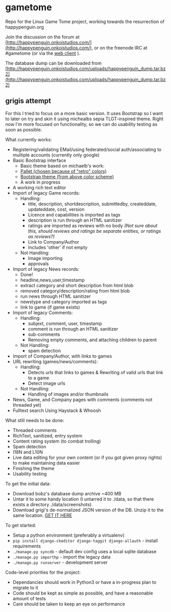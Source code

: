 gametome
========

Repo for the Linux Game Tome project, working towards the resurrection of happypenguin.org

Join the discussion on the forum at [http://happypenguin.onkoistudios.com/](http://happypenguin.onkoistudios.com/), or on the freenode IRC at #gametome (or via the [web client](http://webchat.freenode.net/?channels=gametome&uio=d4) ).

The database dump can be downloaded from [http://happypenguin.onkoistudios.com/uploads/happypenguin_dump.tar.bz2](http://happypenguin.onkoistudios.com/uploads/happypenguin_dump.tar.bz2)

grigis attempt
--------------

For this I tried to focus on a more basic version. It uses Bootstrap so I want to later on try and skin it using michealbs sepia TLGT-inspired theme. Right now I'm more focused on functionality, so we can do usability testing as soon as possible.

What currently works:

* Registering/validating EMail/using federated/social auth/associating to multiple accounts (currently only google)
* Basic Bootstrap interface
    * Basic theme based on michaelb's work:
    * [Pallet (chosen because of "retro" colors)](http://www.colourlovers.com/palette/53698/Its_a_Virtue)
    * [Bootstrap theme (from above color scheme)](http://www.stylebootstrap.info/index.php?style=VMxlFu6B86U54mbXKRjho)
    * A work in progress
* A working rich text editor
* Import of legacy Game records:
    * Handling:
        * title, description, shortdescription, submittedby, createddate, updateddate, cost, version
        * Licence and capabilities is imported as tags
        * description is run through an HTML sanitizer
        * ratings are imported as reviews with no body _(Not sure about this, should reviews and ratings be separate entities, or ratings as reviews?)_
        * Link to Company/Author
        * Includes 'other' if not empty
    * Not Handling:
        * Image importing
        * approvals
* Import of legacy News records:
    * Done!
    * headline,news,user,timestamp
    * extract category and short description from html blob
    * removed category/description/rating from html blob
    * run news through HTML sanitizer
    * newstype and category imported as tags
    * link to game (if game exists)
* Import of legacy Comments:
    * Handling:  
        * subjext, comment, user, timestamp
        * comment is run through an HTML sanitizer
        * sub-comments
        * Removing empty comments, and attaching children to parent
    * Not Handling:
        * spam detection
* Import of Company/Author, with links to games
* URL rewriting (games/news/comments):
    * Handling:
    	* Detects urls that links to games & Rewriting of valid urls that link to a game
    	* Detect image urls
    * Not Handling:
        * Handling of images and/or thumbnails
* News, Game, and Company pages with comments (comments not threaded yet)
* Fulltext search Using Haystack & Whoosh

What still needs to be done:

* Threaded comments
* RichText, sanitized, entry system
* Content rating system (to combat trolling)
* Spam detection
* I18N and L10N
* Live data editing for your own content (or if you got given proxy rights) to make maintaining data easier
* Finishing the theme
* Usability testing

To get the initial data:

* Download bobz's database dump archive ~400 MB 
* Untar it to some handy location (I untarred it to ./data, so that there exists a directory ./data/screenshots)
* Download grigi's de-normalized JSON version of the DB. Unzip it to the same location. [GET IT HERE](http://happypenguin.onkoistudios.com/discussion/5/de-normalized-db#Item_2)

To get started:

* Setup a python environment (preferably a virtualenv)
* `pip install django-ckeditor django-taggit django-allauth` - install requirements
* `./manage.py syncdb` - default dev config uses a local sqlite database
* `./manage.py importhp` - import the legacy data
* `./manage.py runserver` - development server

Code-level priorities for the project:

* Dependancies should work in Python3 or have a in-progress plan to migrate to it
* Code should be kept as simple as possible, and have a reasonable amount of tests
* Care should be taken to keep an eye on performance

